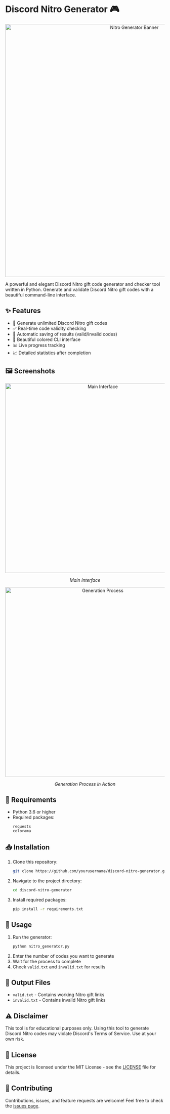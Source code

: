 # Discord Nitro Generator 🎮
<div align="center">
  <img src="https://imgur.com/a/crazy-ZWn1NX6.png" alt="Nitro Generator Banner" width="800"/>
</div>

A powerful and elegant Discord Nitro gift code generator and checker tool written in Python. Generate and validate Discord Nitro gift codes with a beautiful command-line interface.

## ✨ Features

- 🎲 Generate unlimited Discord Nitro gift codes
- ✅ Real-time code validity checking
- 💾 Automatic saving of results (valid/invalid codes)
- 🎨 Beautiful colored CLI interface
- 📊 Live progress tracking
- 📈 Detailed statistics after completion

## 🖼️ Screenshots

<div align="center">
  <img src="https://i.imgur.com/YourScreenshot1.png" alt="Main Interface" width="600"/>
  <p><i>Main Interface</i></p>
  
  <img src="https://i.imgur.com/YourScreenshot2.png" alt="Generation Process" width="600"/>
  <p><i>Generation Process in Action</i></p>
</div>

## 🔧 Requirements

- Python 3.6 or higher
- Required packages:
  ```
  requests
  colorama
  ```

## 📥 Installation

1. Clone this repository:
   ```bash
   git clone https://github.com/yourusername/discord-nitro-generator.git
   ```

2. Navigate to the project directory:
   ```bash
   cd discord-nitro-generator
   ```

3. Install required packages:
   ```bash
   pip install -r requirements.txt
   ```

## 🚀 Usage

1. Run the generator:
   ```bash
   python nitro_generator.py
   ```
2. Enter the number of codes you want to generate
3. Wait for the process to complete
4. Check `valid.txt` and `invalid.txt` for results

## 📝 Output Files

- `valid.txt` - Contains working Nitro gift links
- `invalid.txt` - Contains invalid Nitro gift links

## ⚠️ Disclaimer

This tool is for educational purposes only. Using this tool to generate Discord Nitro codes may violate Discord's Terms of Service. Use at your own risk.

## 📜 License

This project is licensed under the MIT License - see the [LICENSE](LICENSE) file for details.

## 🤝 Contributing

Contributions, issues, and feature requests are welcome! Feel free to check the [issues page](https://github.com/NurAlex214/DiscordNitroGenerator/issues).
